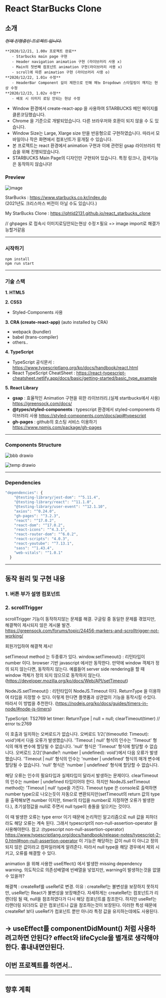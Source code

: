 # React StarBucks Clone

## 소개

_~~현재 진행중인 프로젝트 입니다.~~_

```
**2020/12/21, 1.00v 프로젝트 완료**
   - Starbucks main page 구현
   - Header navigation animation 구현 (라이브러리 사용 x)
   - Main의 첫번째 컴포넌트 animation 구현(라이브러리 사용 x)
   - scroll에 따른 animation 구현 (라이브러리 사용 o)
**2020/12/22, 1.01v 수정**
   - HeaderBar Component 길이 제한으로 인해 메뉴 Dropdown 스타일링이 깨지는 현상 수정
**2020/12/23, 1.02v 수정**
   - 배포 시 이미지 로딩 안되는 현상 수정
```

- Window 환경에서 create-react-app 을 사용하여 STARBUCKS 메인 페이지를 클론코딩했습니다.
- Chrome 을 기준으로 개발되었습니다. 다른 브라우저와 호환이 되지 않을 수 도 있습니다.
- Window Size는 Large, Xlarge size 만을 반응형으로 구현하였습니다. 따라서 모바일이나 작은 화면에서 컴포넌트가 뭉개질 수 있습니다.
- 본 프로젝트는 react 환경에서 animation 구현과 이에 관련된 gsap 라이브러리 학습을 위해 진행되었습니다.
- STARBUCKS Main Page의 디자인만 구현되어 있습니다. 특정 링크나, 검색기능은 동작하지 않습니다!
  <br>

### Preview

![image](https://user-images.githubusercontent.com/34260967/147048695-5b04dd2b-2b69-466e-92ab-db83d38adf5f.png)


StarBucks : https://www.starbucks.co.kr/index.do <br>(2021년도 크리스마스 버전이 아닐 수도 있습니다.)<br>

My StarBucks Clone : https://qhtjd2131.github.io/react_starbucks_clone<br>


// ghpages 로 접속시 이미지로딩안되는현상 수정ㅈ필요 => image import로 해결가능할거같음

---

### 시작하기

```
npm install
npm run start
```

---

### 기술 스택

**1. HTML5**

**2. CSS3**

- Styled-Components 사용

**3. CRA (create-react-app)**
(auto installed by CRA)

- webpack (bundler)
- babel (trans-compiler)
- others..

**4. TypeScript**

- TypeScript 공식문서 : https://www.typescriptlang.org/ko/docs/handbook/react.html
- React TypeScript CheatSheet : https://react-typescript-cheatsheet.netlify.app/docs/basic/getting-started/basic_type_example<br>

**5. React Library**
- **gsap** : 효율적인 Animation 구현을 위한 라이브러리.(실제 startbucks에서 사용)
  https://greensock.com/docs/
  <br>
- **@types/styled-components** : typescript 환경에서 styled-components 라이브러리 사용
  https://styled-components.com/docs/api#typescript
  <br>
- **gh-pages** : github의 호스팅 서비스 이용하기
  https://www.npmjs.com/package/gh-pages
  <br>


---

### Components Structure

![bbb drawio](https://user-images.githubusercontent.com/34260967/143530854-28281361-5657-4324-8de8-052ba67ddfb5.png)

![temp drawio](https://user-images.githubusercontent.com/34260967/143534852-296c94f5-3b6f-4561-b51d-ba20a0a0f26f.png)


---

### Dependencies

```javascript
"dependencies": {
    "@testing-library/jest-dom": "^5.11.4",
    "@testing-library/react": "^11.1.0",
    "@testing-library/user-event": "^12.1.10",
    "axios": "^0.24.0",
    "gh-pages": "^3.2.3",
    "react": "^17.0.2",
    "react-dom": "^17.0.2",
    "react-icons": "^4.3.1",
    "react-router-dom": "^6.0.2",
    "react-scripts": "4.0.3",
    "react-youtube": "^7.13.1",
    "sass": "^1.43.4",
    "web-vitals": "^1.0.1"
  }
```

---

## 동작 원리 및 구현 내용

### 1. 버튼 부가 설명 컴포넌트

### 2. scrollTrigger

scrollTrigger 기능이 동작하지않는 문제를 해결.
구글링 중 동일한 문제를 겪었지만, 해결책이 제시되지 않은 게시물 발견.
https://greensock.com/forums/topic/24456-markers-and-scrolltrigger-not-working/

회원가입하여 해결책 제시!

setTimeout method 는 두종류가 있다.
window.setTimeout() : 리턴타입이 number 이다.
browser 기반 javascript 에서만 동작한다. 만약에 window 객체가 정의 되지 않는다면, 동작하지 않는다. 예를들어 server side rendering을 할 때 window 객체가 정의 되지 않으므로 동작하지 않는다.
(https://developer.mozilla.org/ko/docs/Web/API/setTimeout)

NodeJS.setTimeout() : 리턴타입이 NodeJS.Timeout 이다.
ReturnType<typeof setTimeout> 을 이용하여 타입을 지정할 수 있다. 이렇게 한다면 플랫폼과 상관없이 기능을 동작시킬 수있다. 따라서 이 방법을 추천한다.
(https://nodejs.org/ko/docs/guides/timers-in-node/#node-js-timers)

TypeScript: TS2769
let timer: ReturnType<typeof setTimeout> | null = null;
clearTimeout(timer) // error ts:2769

이 호출과 일치하는 오버로드가 없습니다.
오버로드 1/2('(timeoutId: Timeout): void')에서 다음 오류가 발생했습니다.
'Timeout | null' 형식의 인수는 'Timeout' 형식의 매개 변수에 할당될 수 없습니다.
'null' 형식은 'Timeout' 형식에 할당할 수 없습니다.
오버로드 2/2('(handle?: number | undefined): void')에서 다음 오류가 발생했습니다.
'Timeout | null' 형식의 인수는 'number | undefined' 형식의 매개 변수에 할당될 수 없습니다.
'null' 형식은 'number | undefined' 형식에 할당할 수 없습니다.

해당 오류는 인수의 필요타입과 실제타입이 달라서 발생하는 문제이다.
clearTimeout의 인수는 number | undefined 타입이어야 한다.
하지만 NodeJS.setTimeout method는 'Timeout | null' type을 가진다.
Timeout type 은 console로 출력하면 number type으로 나오는듯이 자동으로 변환되지만(setTimeout의 return 값의 type을 출력해보면 number 이지만, timer의 타입을 number로 지정하면 오류가 발생한다.), 초기설정값을 null로 주면서 null type이 충돌을 일으키는 것이다.

이 때 발생한 오류는 type error 이기 때문에 논리적인 알고리즘으로 null 값을 피하더라도 해당 오류는 계속 된다. 그래서 typescript의 non-null-assertion-operator 을 사용해야한다.
참고 :(typescript non-null-assertion-operator) https://www.typescriptlang.org/docs/handbook/release-notes/typescript-2-0.html#non-null-assertion-operator
이 기능은 해당하는 값이 null 이 아니고 정의되지 않은 값이라고 컴파일러에게 알려준다. 따라서 null type을 해당 경우에서 제외 시키고, 오류를 해결할 수 있다.

animation 을 위해 사용한 useEffect() 에서 발생한 missing dependency warning.
의도적으로 의존성배열에 빈배열을 넣었지만, warning이 발생하는것을 없앨 수 있을까?

해결책 : createRef를 useRef로 변경.
이유 : createRef는 불변성을 보장하지 못하지만, useRef는 React가 불변성을 보장해준다. 자세하게는 createRef는 컴포넌트가 리랜더링 될 때, null을 참조하였다가 다시 해당 컴포넌트를 참조한다. 하지만 useRef는 리랜더링 되더라도 같은 컴포넌트나 값을 참조하는것이 보장된다. 이러한 특성 때문에 createRef 보다 useRef가 컴포넌트 뿐만 아니라 특정 값을 유지하는데에도 사용된다.

## -> useEffect를 componentDidMount() 처럼 사용하려고하면 안된다? effect와 lifeCycle을 별개로 생각해야한다. 흉내내면안된다.

## 이번 프로젝트를 하면서..

---

## 향후 계획
